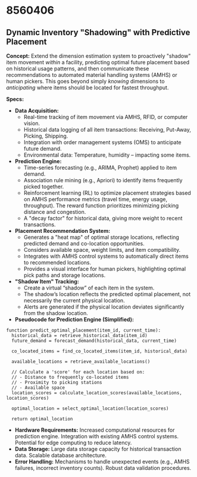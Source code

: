 # 8560406

## Dynamic Inventory "Shadowing" with Predictive Placement

**Concept:** Extend the dimension estimation system to proactively "shadow" item movement *within* a facility, predicting optimal future placement based on historical usage patterns, and then communicate these recommendations to automated material handling systems (AMHS) or human pickers. This goes beyond simply *knowing* dimensions to *anticipating* where items should be located for fastest throughput.

**Specs:**

*   **Data Acquisition:**
    *   Real-time tracking of item movement via AMHS, RFID, or computer vision.
    *   Historical data logging of all item transactions: Receiving, Put-Away, Picking, Shipping.
    *   Integration with order management systems (OMS) to anticipate future demand.
    *   Environmental data: Temperature, humidity – impacting some items.
*   **Prediction Engine:**
    *   Time-series forecasting (e.g., ARIMA, Prophet) applied to item demand.
    *   Association rule mining (e.g., Apriori) to identify items frequently picked together.
    *   Reinforcement learning (RL) to optimize placement strategies based on AMHS performance metrics (travel time, energy usage, throughput).  The reward function prioritizes minimizing picking distance and congestion.
    *   A "decay factor" for historical data, giving more weight to recent transactions.
*   **Placement Recommendation System:**
    *   Generates a "heat map" of optimal storage locations, reflecting predicted demand and co-location opportunities.
    *   Considers available space, weight limits, and item compatibility.
    *   Integrates with AMHS control systems to automatically direct items to recommended locations.
    *   Provides a visual interface for human pickers, highlighting optimal pick paths and storage locations.
*   **"Shadow Item" Tracking:**
    *   Create a virtual “shadow” of each item in the system.
    *   The shadow’s location reflects the predicted optimal placement, not necessarily the current physical location.
    *   Alerts are generated if the physical location deviates significantly from the shadow location.
*   **Pseudocode for Prediction Engine (Simplified):**

```
function predict_optimal_placement(item_id, current_time):
  historical_data = retrieve_historical_data(item_id)
  future_demand = forecast_demand(historical_data, current_time)

  co_located_items = find_co_located_items(item_id, historical_data)

  available_locations = retrieve_available_locations()

  // Calculate a 'score' for each location based on:
  // - Distance to frequently co-located items
  // - Proximity to picking stations
  // - Available space
  location_scores = calculate_location_scores(available_locations, location_scores)

  optimal_location = select_optimal_location(location_scores)

  return optimal_location
```

*   **Hardware Requirements:** Increased computational resources for prediction engine. Integration with existing AMHS control systems. Potential for edge computing to reduce latency.
*   **Data Storage:** Large data storage capacity for historical transaction data. Scalable database architecture.
*   **Error Handling:** Mechanisms to handle unexpected events (e.g., AMHS failures, incorrect inventory counts). Robust data validation procedures.